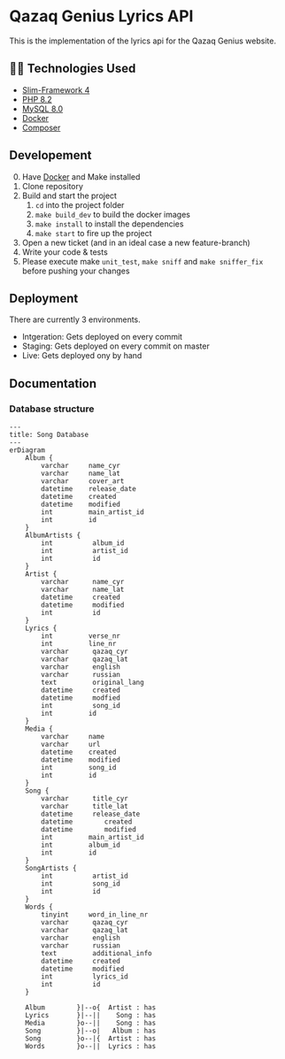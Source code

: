 # Qazaq Genius Lyrics API

This is the implementation of the lyrics api for the Qazaq Genius website.


## 👨‍💻 Technologies Used
* [Slim-Framework 4](https://www.slimframework.com/)
* [PHP 8.2](https://www.php.net/)
* [MySQL 8.0](https://www.mysql.com/)
* [Docker](https://www.docker.com/get-started)
* [Composer](https://getcomposer.org/)

## Developement
0. Have [Docker](https://www.docker.com/get-started) and Make installed
1. Clone repository
2. Build and start the project
    1. `cd` into the project folder
    2. `make build_dev` to build the docker images
    3. `make install` to install the dependencies
    4. `make start` to fire up the project
3. Open a new ticket (and in an ideal case a new feature-branch)
4. Write your code & tests
5. Please execute make `unit_test`, `make sniff` and `make sniffer_fix` before pushing your changes

## Deployment
There are currently 3 environments. 

* Intgeration: Gets deployed on every commit
* Staging: Gets deployed on every commit on master
* Live: Gets deployed ony by hand

## Documentation

### Database structure
```mermaid
---
title: Song Database
---
erDiagram
    Album {
        varchar     name_cyr
        varchar     name_lat
        varchar     cover_art
        datetime    release_date
        datetime	created
        datetime	modified
        int	        main_artist_id
        int	        id
    }
    AlbumArtists {
        int          album_id
        int          artist_id
        int          id
    }
    Artist {
        varchar      name_cyr
        varchar      name_lat
        datetime     created
        datetime     modified
        int          id
    }
    Lyrics {
        int			verse_nr
        int			line_nr
        varchar      qazaq_cyr
        varchar      qazaq_lat
        varchar      english
        varchar      russian
        text         original_lang
        datetime     created
        datetime     modfied
        int          song_id
        int	        id
    }
    Media {
        varchar     name
        varchar     url
        datetime	created
        datetime	modified
        int	        song_id
        int	        id
    }
    Song {
        varchar      title_cyr
        varchar      title_lat
        datetime     release_date
        datetime	    created
        datetime	    modified
        int	        main_artist_id
        int	        album_id
        int	        id
    }
    SongArtists {
        int          artist_id
        int          song_id
        int          id
    }
    Words {
        tinyint	    word_in_line_nr
        varchar      qazaq_cyr
        varchar      qazaq_lat
        varchar      english
        varchar      russian
        text         additional_info
        datetime     created
        datetime     modified
        int          lyrics_id
        int          id
    }

    Album        }|--o{  Artist : has
    Lyrics       }|--||    Song : has
    Media        }o--||    Song : has
    Song         }|--o|   Album : has
    Song         }o--|{  Artist : has
    Words        }o--||  Lyrics : has
```